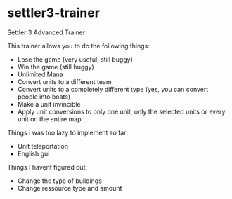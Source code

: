 # settler3-trainer
Settler 3 Advanced Trainer

This trainer allows you to do the following things:
  - Lose the game (very useful, still buggy)
  - Win the game (still buggy)
  - Unlimited Mana
  - Convert units to a different team
  - Convert units to a completely different type (yes, you can convert people into boats)
  - Make a unit invincible
  - Apply unit conversions to only one unit, only the selected units or every unit on the entire map

Things i was too lazy to implement so far:
  - Unit teleportation
  - English gui
  
 Things I havent figured out:
  - Change the type of buildings
  - Change ressource type and amount
